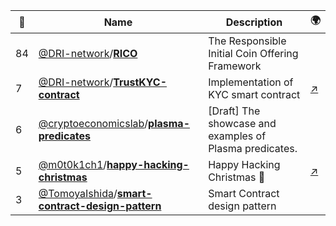 |:star2: | Name | Description | 🌍|
|---|---|---|---|
|84|[@DRI-network](https://github.com/DRI-network)/[**RICO**](https://github.com/DRI-network/RICO)|The Responsible Initial Coin Offering Framework||
|7|[@DRI-network](https://github.com/DRI-network)/[**TrustKYC-contract**](https://github.com/DRI-network/TrustKYC-contract)|Implementation of KYC smart contract|[:arrow_upper_right:](https://akademia.dri.network/)|
|6|[@cryptoeconomicslab](https://github.com/cryptoeconomicslab)/[**plasma-predicates**](https://github.com/cryptoeconomicslab/plasma-predicates)|[Draft] The showcase and examples of Plasma predicates.||
|5|[@m0t0k1ch1](https://github.com/m0t0k1ch1)/[**happy-hacking-christmas**](https://github.com/m0t0k1ch1/happy-hacking-christmas)|Happy Hacking Christmas 🎅|[:arrow_upper_right:](https://m0t0k1ch1st0ry.com/blog/2018/12/25/happy-hacking-christmas)|
|3|[@TomoyaIshida](https://github.com/TomoyaIshida)/[**smart-contract-design-pattern**](https://github.com/TomoyaIshida/smart-contract-design-pattern)|Smart Contract design pattern||

